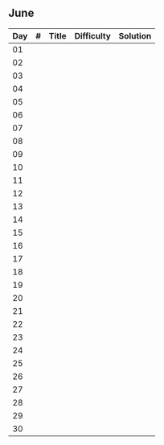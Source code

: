 ## June
| Day |   #   | Title                                              | Difficulty   | Solution |
| --- | ----- | -------------------------------------------------- | -------      | ------- |
| 01 |     |   |              | 
| 02 |     |   |              | 
| 03 |     |   |              |
| 04 |     |   |              | 
| 05 |     |   |              | 
| 06 |     |   |              | 
| 07 |     |   |              | 
| 08 |     |   |              | 
| 09 |     |   |              | 
| 10 |     |   |              | 
| 11 |     |   |              | 
| 12 |     |   |              | 
| 13 |     |   |              | 
| 14 |     |   |              | 
| 15 |     |   |              | 
| 16 |     |   |              | 
| 17 |     |   |              | 
| 18 |     |   |              | 
| 19 |     |   |              | 
| 20 |     |   |              | 
| 21 |     |   |              | 
| 22 |     |   |              | 
| 23 |     |   |              | 
| 24 |     |   |              | 
| 25 |     |   |              | 
| 26 |     |   |              | 
| 27 |     |   |              | 
| 28 |     |   |              | 
| 29 |     |   |              | 
| 30 |     |   |              | 
 

<br>

